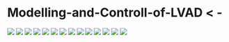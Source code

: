 # Modelling-and-Controll-of-LVAD < -
![](https://github.com/muhammadmuawiya879/Modelling-and-Controll-of-LVAD/blob/main/Images/Research%20Paper/Research%20Paper-01.jpg)
![](https://github.com/muhammadmuawiya879/Modelling-and-Controll-of-LVAD/blob/main/Images/Research%20Paper/Research%20Paper-02.jpg)
![](https://github.com/muhammadmuawiya879/Modelling-and-Controll-of-LVAD/blob/main/Images/Research%20Paper/Research%20Paper-03.jpg)
![](https://github.com/muhammadmuawiya879/Modelling-and-Controll-of-LVAD/blob/main/Images/Research%20Paper/Research%20Paper-04.jpg)
![](https://github.com/muhammadmuawiya879/Modelling-and-Controll-of-LVAD/blob/main/Images/Research%20Paper/Research%20Paper-05.jpg)
![](https://github.com/muhammadmuawiya879/Modelling-and-Controll-of-LVAD/blob/main/Images/Research%20Paper/Research%20Paper-06.jpg)
![](https://github.com/muhammadmuawiya879/Modelling-and-Controll-of-LVAD/blob/main/Images/Research%20Paper/Research%20Paper-07.jpg)
![](https://github.com/muhammadmuawiya879/Modelling-and-Controll-of-LVAD/blob/main/Images/Research%20Paper/Research%20Paper-08.jpg)
![](https://github.com/muhammadmuawiya879/Modelling-and-Controll-of-LVAD/blob/main/Images/Research%20Paper/Research%20Paper-09.jpg)
![](https://github.com/muhammadmuawiya879/Modelling-and-Controll-of-LVAD/blob/main/Images/Research%20Paper/Research%20Paper-10.jpg)
![](https://github.com/muhammadmuawiya879/Modelling-and-Controll-of-LVAD/blob/main/Images/Research%20Paper/Research%20Paper-11.jpg)
![](https://github.com/muhammadmuawiya879/Modelling-and-Controll-of-LVAD/blob/main/Images/Research%20Paper/Research%20Paper-12.jpg)
![](https://github.com/muhammadmuawiya879/Modelling-and-Controll-of-LVAD/blob/main/Images/Research%20Paper/Research%20Paper-13.jpg)
![](https://github.com/muhammadmuawiya879/Modelling-and-Controll-of-LVAD/blob/main/Images/Research%20Paper/Research%20Paper-14.jpg)
